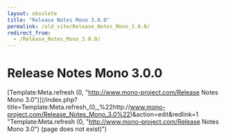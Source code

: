 ```yaml
---
layout: obsolete
title: "Release Notes Mono 3.0.0"
permalink: /old_site/Release_Notes_Mono_3.0.0/
redirect_from:
  - /Release_Notes_Mono_3.0.0/
---
```


Release Notes Mono 3.0.0
========================

[Template:Meta.refresh (0, "http://www.mono-project.com/Release Notes Mono 3.0")](/index.php?title=Template:Meta.refresh_(0,_%22http://www.mono-project.com/Release_Notes_Mono_3.0%22)&action=edit&redlink=1 "Template:Meta.refresh (0, "http://www.mono-project.com/Release Notes Mono 3.0") (page does not exist)")

